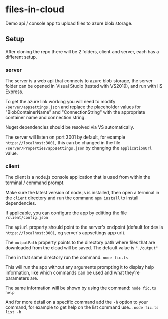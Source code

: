 # files-in-cloud
Demo api / console app to upload files to azure blob storage.

## Setup

After cloning the repo there will be 2 folders, client and server, each has a different setup.

### server

The server is a web api that connects to azure blob storage, the server folder can be opened in Visual Studio (tested with VS2019), and run with IIS Express.

To get the azure link working you will need to modify `/server/appsettings.json` and replace the placeholder values for "BlobContainerName" and "ConnectionString" with the appropriate container name and connection string.

Nuget dependencies should be resolved via VS automatically.

The server will listen on port 3001 by default, for example `https://localhost:3001`, this can be changed in the file `/server/Properties/appsettings.json` by changing the `applicationUrl` value.

### client

The client is a node.js console application that is used from within the terminal / command prompt. 

Make sure the latest version of node.js is installed, then open a terminal in the `client` directory and run the command `npm install` to install dependencies.

If applicable, you can configure the app by editting the file `/client/config.json` 

The `apiurl` property should point to the server's endpoint (default for dev is `https://localhost:3001`, eg server's appsettings app url).

The `outputPath` property points to the directory path where files that are downloaded from the cloud will be saved. The default value is `"./output"` 

Then in that same directory run the command:
`node fic.ts`

This will run the app without any arguments prompting it to display help information, like which commands can be used and what they're parameters are.

The same information will be shown by using the command:
`node fic.ts help`

And for more detail on a specific command add the `-h` option to your command, for example to get help on the list command use...
`node fic.ts list -h`
